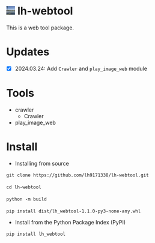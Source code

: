 [<img height="23" src="https://github.com/lh9171338/Outline/blob/master/icon.jpg"/>](https://github.com/lh9171338/Outline) lh-webtool
===

This is a web tool package.

# Updates

 - [x] 2024.03.24: Add `Crawler` and `play_image_web` module

# Tools

* crawler
    * Crawler
* play_image_web

# Install

* Installing from source
```shell
git clone https://github.com/lh9171338/lh-webtool.git

cd lh-webtool

python -m build

pip install dist/lh_webtool-1.1.0-py3-none-any.whl
```

* Install from the Python Package Index (PyPI)
```shell
pip install lh_webtool
```
